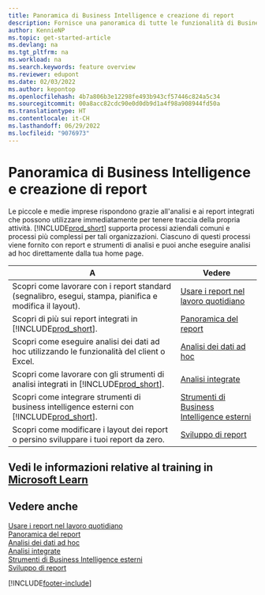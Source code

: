 ```yaml
---
title: Panoramica di Business Intelligence e creazione di report
description: Fornisce una panoramica di tutte le funzionalità di Business Intelligence e creazione di report supportate nel prodotto Business Central.
author: KennieNP
ms.topic: get-started-article
ms.devlang: na
ms.tgt_pltfrm: na
ms.workload: na
ms.search.keywords: feature overview
ms.reviewer: edupont
ms.date: 02/03/2022
ms.author: kepontop
ms.openlocfilehash: 4b7a806b3e12298fe493b943cf57446c824a5c34
ms.sourcegitcommit: 00a8acc82cdc90e0d0db9d1a4f98a908944fd50a
ms.translationtype: HT
ms.contentlocale: it-CH
ms.lasthandoff: 06/29/2022
ms.locfileid: "9076973"
---
```

# <a name="business-intelligence-and-reporting-overview"></a>Panoramica di Business Intelligence e creazione di report

Le piccole e medie imprese rispondono grazie all'analisi e ai report integrati che possono utilizzare immediatamente per tenere traccia della propria attività. [!INCLUDE[prod_short](includes/prod_short.md)] supporta processi aziendali comuni e processi più complessi per tali organizzazioni. Ciascuno di questi processi viene fornito con report e strumenti di analisi e puoi anche eseguire analisi ad hoc direttamente dalla tua home page.  

| A | Vedere |
| --- | --- |
| Scopri come lavorare con i report standard (segnalibro, esegui, stampa, pianifica e modifica il layout). | [Usare i report nel lavoro quotidiano](reports-use-reports.md) |
| Scopri di più sui report integrati in [!INCLUDE[prod_short](includes/prod_short.md)]. |[Panoramica del report](reports-available-reports.md)|
| Scopri come eseguire analisi dei dati ad hoc utilizzando le funzionalità del client o Excel. | [Analisi dei dati ad hoc](reports-adhoc-analysis.md) |
| Scopri come lavorare con gli strumenti di analisi integrati in [!INCLUDE[prod_short](includes/prod_short.md)].| [Analisi integrate](reports-built-in-analytics.md) |
| Scopri come integrare strumenti di business intelligence esterni con [!INCLUDE[prod_short](includes/prod_short.md)].| [Strumenti di Business Intelligence esterni](reports-external-analysis.md) |
|Scopri come modificare i layout dei report o persino sviluppare i tuoi report da zero. |[Sviluppo di report](reports-develop-reports.md)|

## <a name="see-related-training-at-microsoft-learn"></a>Vedi le informazioni relative al training in [Microsoft Learn](/learn/paths/setup-reporting-dynamics-365-business-central/)

## <a name="see-also"></a>Vedere anche

[Usare i report nel lavoro quotidiano](reports-use-reports.md)  
[Panoramica del report](reports-available-reports.md)  
[Analisi dei dati ad hoc](reports-adhoc-analysis.md)  
[Analisi integrate](reports-built-in-analytics.md)  
[Strumenti di Business Intelligence esterni](reports-external-analysis.md)  
[Sviluppo di report](reports-develop-reports.md)  


[!INCLUDE[footer-include](includes/footer-banner.md)]